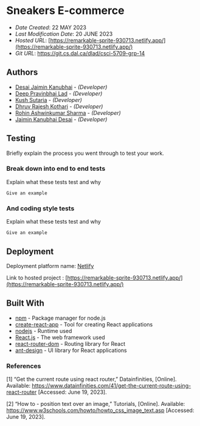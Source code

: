 <!--- The following README.md sample file was adapted from https://gist.github.com/PurpleBooth/109311bb0361f32d87a2#file-readme-template-md by Gabriella Mosquera for academic use ---> 


# Sneakers E-commerce

* *Date Created*: 22 MAY 2023
* *Last Modification Date*: 20 JUNE 2023
* *Hosted URL*: [https://remarkable-sprite-930713.netlify.app/](https://remarkable-sprite-930713.netlify.app/)
* *Git URL*: https://git.cs.dal.ca/dlad/csci-5709-grp-14

## Authors

* [Desai Jaimin Kanubhai](jaimin.desai@dal.ca) - *(Developer)*
* [Deep Pravinbhai Lad](dp658583@dal.ca) - *(Developer)*
* [Kush Sutaria](ks428142@dal.ca) - *(Developer)*
* [Dhruv Rajesh Kothari](dh801135@dal.ca) - *(Developer)*
* [Rohin Ashwinkumar Sharma](rh851598@dal.ca) - *(Developer)*
* [Jaimin Kanubhai Desai](jm690660@dal.ca) - *(Developer)*


## Testing

Briefly explain the process you went through to test your work. 

### Break down into end to end tests

Explain what these tests test and why

```
Give an example
```

### And coding style tests

Explain what these tests test and why

```
Give an example
```


## Deployment

Deployment platform name: [Netlify](https://app.netlify.com)

Link to hosted project : [https://remarkable-sprite-930713.netlify.app/](https://remarkable-sprite-930713.netlify.app/)

## Built With

* [npm](https://www.npmjs.com/) - Package manager for node.js
* [create-react-app](https://create-react-app.dev/) - Tool for creating React applications
* [nodejs](https://nodejs.org/en) - Runtime used
* [React.js](https://react.dev/) - The web framework used
* [react-router-dom](https://reactrouter.com/) - Routing library for React
* [ant-design](https://ant.design/) - UI library for React applications

### References

[1] “Get the current route using react router,” Datainfinities, [Online]. Available: https://www.datainfinities.com/41/get-the-current-route-using-react-router [Accessed: June 19, 2023]. 

[2] “How to - position text over an image,” Tutorials, [Online]. Available: https://www.w3schools.com/howto/howto_css_image_text.asp [Accessed: June 19, 2023]. 
